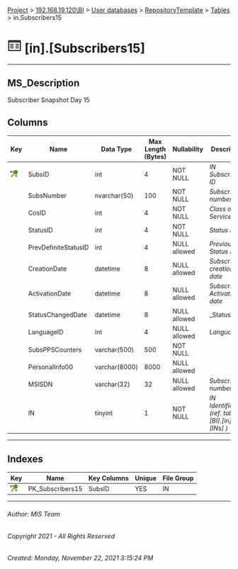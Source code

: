 #### 

[Project](../../../../index.md) > [192.168.19.120\\BI](../../../index.md) > [User databases](../../index.md) > [RepositoryTemplate](../index.md) > [Tables](Tables.md) > in.Subscribers15

# ![Tables](../../../../Images/Table32.png) [in].[Subscribers15]

---

## <a name="#description"></a>MS_Description

Subscriber Snapshot Day 15

## <a name="#columns"></a>Columns

| Key | Name | Data Type | Max Length (Bytes) | Nullability | Description |
|---|---|---|---|---|---|
| [![Cluster Primary Key PK_Subscribers15: SubsID](../../../../Images/pkcluster.png)](#indexes) | SubsID | int | 4 | NOT NULL | _IN Subscriber ID_ |
|  | SubsNumber | nvarchar(50) | 100 | NOT NULL | _Subscriber number_ |
|  | CosID | int | 4 | NOT NULL | _Class of Service ID_ |
|  | StatusID | int | 4 | NOT NULL | _Status ID_ |
|  | PrevDefiniteStatusID | int | 4 | NULL allowed | _Previous Status ID_ |
|  | CreationDate | datetime | 8 | NULL allowed | _Subscriber creation date_ |
|  | ActivationDate | datetime | 8 | NULL allowed | _Subscriber Activation date_ |
|  | StatusChangedDate | datetime | 8 | NULL allowed | _Status _ |
|  | LanguageID | int | 4 | NULL allowed | _Language ID_ |
|  | SubsPPSCounters | varchar(500) | 500 | NOT NULL |  |
|  | PersonalInfo00 | varchar(8000) | 8000 | NULL allowed |  |
|  | MSISDN | varchar(32) | 32 | NULL allowed | _Subscriber number_ |
|  | IN | tinyint | 1 | NOT NULL | _IN Identification (ref. table [BI].[in].[INs] )_ |


---

## <a name="#indexes"></a>Indexes

| Key | Name | Key Columns | Unique | File Group |
|---|---|---|---|---|
| [![Cluster Primary Key PK_Subscribers15: SubsID](../../../../Images/pkcluster.png)](#indexes) | PK_Subscribers15 | SubsID | YES | IN |


---

###### Author:  MIS Team

###### Copyright 2021 - All Rights Reserved

###### Created: Monday, November 22, 2021 3:15:24 PM

